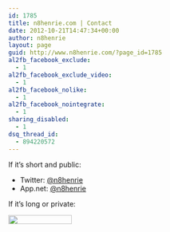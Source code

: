 ```yaml
---
id: 1785
title: n8henrie.com | Contact
date: 2012-10-21T14:47:34+00:00
author: n8henrie
layout: page
guid: http://www.n8henrie.com/?page_id=1785
al2fb_facebook_exclude:
  - 1
al2fb_facebook_exclude_video:
  - 1
al2fb_facebook_nolike:
  - 1
al2fb_facebook_nointegrate:
  - 1
sharing_disabled:
  - 1
dsq_thread_id:
  - 894220572
---
```

If it&#8217;s short and public:

  * Twitter: <a href="https://twitter.com/n8henrie" title="@n8henrie on Twitter" target="_blank">@n8henrie</a>
  * App.net: <a href="https://alpha.app.net/n8henrie" title="@n8henrie on App.net" target="_blank">@n8henrie</a>

If it&#8217;s long or private:
          
<img title="My Email Address" src="http://n8henrie.com/wp-content/uploads/2012/10/20121021-ScreenShot-36.jpg" alt="" width="127" height="18" />